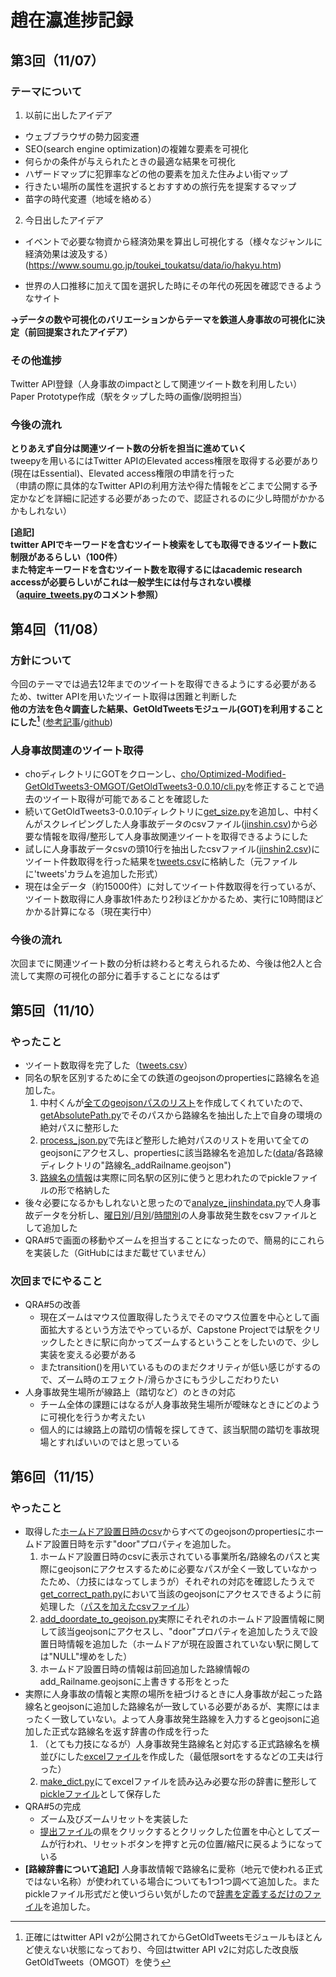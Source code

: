 # 趙在瀛進捗記録  
## 第3回（11/07）  
### テーマについて  
1. 以前に出したアイデア  
- ウェブブラウザの勢力図変遷
- SEO(search engine optimization)の複雑な要素を可視化
- 何らかの条件が与えられたときの最適な結果を可視化
- ハザードマップに犯罪率などの他の要素を加えた住みよい街マップ
- 行きたい場所の属性を選択するとおすすめの旅行先を提案するマップ
- 苗字の時代変遷（地域を絡める）
2. 今日出したアイデア  
- イベントで必要な物資から経済効果を算出し可視化する（様々なジャンルに経済効果は波及する）(https://www.soumu.go.jp/toukei_toukatsu/data/io/hakyu.htm)

- 世界の人口推移に加えて国を選択した時にその年代の死因を確認できるようなサイト

**→データの数や可視化のバリエーションからテーマを鉄道人身事故の可視化に決定（前回提案されたアイデア）**

### その他進捗
Twitter API登録（人身事故のimpactとして関連ツイート数を利用したい）  
Paper Prototype作成（駅をタップした時の画像/説明担当）

### 今後の流れ
**とりあえず自分は関連ツイート数の分析を担当に進めていく**   
tweepyを用いるにはTwitter APIのElevated access権限を取得する必要があり(現在はEssential)、Elevated access権限の申請を行った   
（申請の際に具体的なTwitter APIの利用方法や得た情報をどこまで公開する予定かなどを詳細に記述する必要があったので、認証されるのに少し時間がかかるかもしれない）  

**[追記]  
twitter APIでキーワードを含むツイート検索をしても取得できるツイート数に制限があるらしい（100件）  
また特定キーワードを含むツイート数を取得するにはacademic research accessが必要らしいがこれは一般学生には付与されない模様（[aquire_tweets.py](https://github.com/InfovisHandsOn/A-Pastani/blob/main/cho/acquire_tweets.py)のコメント参照）**  

## 第4回（11/08）
### 方針について  
今回のテーマでは過去12年までのツイートを取得できるようにする必要があるため、twitter APIを用いたツイート取得は困難と判断した  
**他の方法を色々調査した結果、GetOldTweetsモジュール(GOT)を利用することにした[^1]** ([参考記事](https://qiita.com/haniokasai/items/9eba9e232a144a0f8805)/[github](https://github.com/marquisvictor/Optimized-Modified-GetOldTweets3-OMGOT))  
[^1]: 正確にはtwitter API v2が公開されてからGetOldTweetsモジュールもほとんど使えない状態になっており、今回はtwitter API v2に対応した改良版GetOldTweets（OMGOT）を使う  

### 人身事故関連のツイート取得
- choディレクトリにGOTをクローンし、[cho/Optimized-Modified-GetOldTweets3-OMGOT/GetOldTweets3-0.0.10/cli.py](https://github.com/InfovisHandsOn/A-Pastani/blob/main/cho/Optimized-Modified-GetOldTweets3-OMGOT/GetOldTweets3-0.0.10/cli.py)を修正することで過去のツイート取得が可能であることを確認した  
- 続いてGetOldTweets3-0.0.10ディレクトリに[get_size.py](https://github.com/InfovisHandsOn/A-Pastani/blob/main/cho/Optimized-Modified-GetOldTweets3-OMGOT/GetOldTweets3-0.0.10/get_size.py)を追加し、中村くんがスクレイピングした人身事故データのcsvファイル([jinshin.csv](https://github.com/InfovisHandsOn/A-Pastani/blob/main/cho/Optimized-Modified-GetOldTweets3-OMGOT/GetOldTweets3-0.0.10/jinshin.csv))から必要な情報を取得/整形して人身事故関連ツイートを取得できるようにした 
- 試しに人身事故データcsvの頭10行を抽出したcsvファイル([jinshin2.csv](https://github.com/InfovisHandsOn/A-Pastani/blob/main/cho/Optimized-Modified-GetOldTweets3-OMGOT/GetOldTweets3-0.0.10/jinshin2.csv))にツイート件数取得を行った結果を[tweets.csv](https://github.com/InfovisHandsOn/A-Pastani/blob/main/cho/Optimized-Modified-GetOldTweets3-OMGOT/GetOldTweets3-0.0.10/tweets.csv)に格納した（元ファイルに'tweets'カラムを追加した形式）
- 現在は全データ（約15000件）に対してツイート件数取得を行っているが、ツイート数取得に人身事故1件あたり2秒ほどかかるため、実行に10時間ほどかかる計算になる（現在実行中）

### 今後の流れ
次回までに関連ツイート数の分析は終わると考えられるため、今後は他2人と合流して実際の可視化の部分に着手することになるはず

## 第5回（11/10）
### やったこと
- ツイート数取得を完了した（[tweets.csv](https://github.com/InfovisHandsOn/A-Pastani/blob/main/data/tweets.csv)）
- 同名の駅を区別するために全ての鉄道のgeojsonのpropertiesに路線名を追加した。
  1. 中村くんが[全てのgeojsonパスのリスト](https://github.com/InfovisHandsOn/A-Pastani/blob/main/home/datalist.js)を作成してくれていたので、[getAbsolutePath.py](https://github.com/InfovisHandsOn/A-Pastani/blob/main/cho/Optimized-Modified-GetOldTweets3-OMGOT/GetOldTweets3-0.0.10/getAbsolutePath.py)でそのパスから路線名を抽出した上で自身の環境の絶対パスに整形した
  2. [process_json.py](https://github.com/InfovisHandsOn/A-Pastani/blob/main/cho/Optimized-Modified-GetOldTweets3-OMGOT/GetOldTweets3-0.0.10/process_json.py)で先ほど整形した絶対パスのリストを用いて全てのgeojsonにアクセスし、propertiesに該当路線名を追加した([data](https://github.com/InfovisHandsOn/A-Pastani/tree/main/data)/各路線ディレクトリの"路線名_addRailname.geojson")
  3. [路線名の情報](https://github.com/InfovisHandsOn/A-Pastani/blob/main/data/railname.pickle)は実際に同名駅の区別に使うと思われたのでpickleファイルの形で格納した
- 後々必要になるかもしれないと思ったので[analyze_jinshindata.py](https://github.com/InfovisHandsOn/A-Pastani/blob/main/cho/Optimized-Modified-GetOldTweets3-OMGOT/GetOldTweets3-0.0.10/analyze_jinshindata.py)で人身事故データを分析し、[曜日別](https://github.com/InfovisHandsOn/A-Pastani/blob/main/data/jinshin-youbi.csv)/[月別](https://github.com/InfovisHandsOn/A-Pastani/blob/main/data/jinshin-month.csv)/[時間別](https://github.com/InfovisHandsOn/A-Pastani/blob/main/data/jinshin-hour.csv)の人身事故発生数をcsvファイルとして追加した
- QRA#5で画面の移動やズームを担当することになったので、簡易的にこれらを実装した（GitHubにはまだ載せていません）

### 次回までにやること
- QRA#5の改善
  - 現在ズームはマウス位置取得したうえでそのマウス位置を中心として画面拡大するという方法でやっているが、Capstone Projectでは駅をクリックしたときに駅に向かってズームするということをしたいので、少し実装を変える必要がある
  - またtransition()を用いているもののまだクオリティが低い感じがするので、ズーム時のエフェクト/滑らかさにもう少しこだわりたい
- 人身事故発生場所が線路上（踏切など）のときの対応
  - チーム全体の課題にはなるが人身事故発生場所が曖昧なときにどのように可視化を行うか考えたい
  - 個人的には線路上の踏切の情報を探してきて、該当駅間の踏切を事故現場とすればいいのではと思っている

## 第6回（11/15）
### やったこと
- 取得した[ホームドア設置日時のcsv](https://github.com/InfovisHandsOn/A-Pastani/blob/main/data/doorR2_converted.csv)からすべてのgeojsonのpropertiesにホームドア設置日時を示す"door"プロパティを追加した。
  1. ホームドア設置日時のcsvに表示されている事業所名/路線名のパスと実際にgeojsonにアクセスするために必要なパスが全く一致していなかったため、（力技にはなってしまうが）それぞれの対応を確認したうえで[get_correct_path.py](https://github.com/InfovisHandsOn/A-Pastani/blob/main/cho/Optimized-Modified-GetOldTweets3-OMGOT/GetOldTweets3-0.0.10/get_correct_path.py)において当該のgeojsonにアクセスできるように前処理した（[パスを加えたcsvファイル](https://github.com/InfovisHandsOn/A-Pastani/blob/main/data/doorR2_addPath.csv)） 
  2. [add_doordate_to_geojson.py](https://github.com/InfovisHandsOn/A-Pastani/blob/main/cho/Optimized-Modified-GetOldTweets3-OMGOT/GetOldTweets3-0.0.10/add_doordate_to_geojson.py)実際にそれぞれのホームドア設置情報に関して該当geojsonにアクセスし、"door"プロパティを追加したうえで設置日時情報を追加した（ホームドアが現在設置されていない駅に関しては"NULL"埋めをした）
  3. ホームドア設置日時の情報は前回追加した路線情報のadd_Railname.geojsonに上書きする形をとった
- 実際に人身事故の情報と実際の場所を紐づけるときに人身事故が起こった路線名とgeojsonに追加した路線名が一致している必要があるが、実際にはまったく一致していない。よって人身事故発生路線を入力するとgeojsonに追加した正式な路線名を返す辞書の作成を行った
  1. （とても力技になるが）人身事故発生路線名と対応する正式路線名を横並びにした[excelファイル](https://github.com/InfovisHandsOn/A-Pastani/blob/main/data/line.csv)を作成した（最低限sortをするなどの工夫は行った）
  2. [make_dict.py](https://github.com/InfovisHandsOn/A-Pastani/blob/main/cho/Optimized-Modified-GetOldTweets3-OMGOT/GetOldTweets3-0.0.10/make_dict.py)にてexcelファイルを読み込み必要な形の辞書に整形して[pickleファイル](https://github.com/InfovisHandsOn/A-Pastani/blob/main/data/line_dict.pickle)として保存した
- QRA#5の完成
  - ズーム及びズームリセットを実装した
  - [提出ファイル](https://github.com/InfovisHandsOn/A-Pastani/blob/main/cho/QRA5/index.html)の県をクリックするとクリックした位置を中心としてズームが行われ、リセットボタンを押すと元の位置/縮尺に戻るようになっている
- **[路線辞書について追記]** 人身事故情報で路線名に愛称（地元で使われる正式ではない名称）が使われている場合についても1つ1つ調べて追加した。またpickleファイル形式だと使いづらい気がしたので[辞書を定義するだけのファイル](https://github.com/InfovisHandsOn/A-Pastani/blob/main/data/jinshin_to_geojson_linename_dic.py)を追加した。
